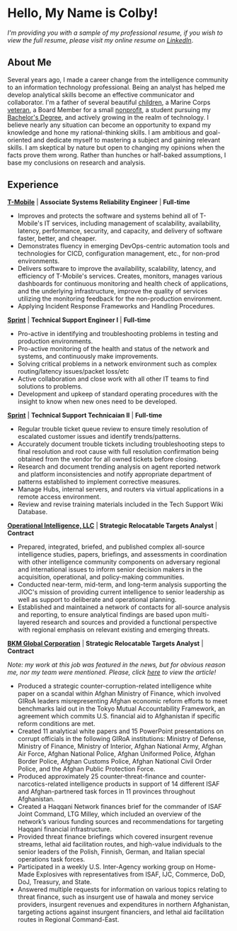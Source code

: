# Hello, My Name is Colby!

*I'm providing you with a sample of my professional resume, if you wish to view the full resume, please visit my online resume on [LinkedIn](https://www.linkedin.com/in/colbycarson?trk=people-guest_people_search-card "This is my personal profile")*.

## About Me

Several years ago, I made a career change from the intelligence community to an information technology professional. Being an analyst has helped me develop analytical skills become an effective communicator and collaborator. I'm a father of several beautiful [children](MyKids.md), a Marine Corps [veteran](USMC.md), a Board Member for a small [nonprofit](VOG.md), a student pursuing my [Bachelor's Degree](Education.md), and actively growing in the realm of technology. I believe nearly any situation can become an opportunity to expand my knowledge and hone my rational-thinking skills. I am ambitious and goal-oriented and dedicate myself to mastering a subject and gaining relevant skills. I am skeptical by nature but open to changing my opinions when the facts prove them wrong. Rather than hunches or half-baked assumptions, I base my conclusions on research and analysis.


## Experience


[**T-Mobile**](https://www.t-mobile.com/news/un-carrier/t-mobile-sprint-one-company "T-Mobile completes Merger with Sprint to Create the New T-Mobile") | **Associate Systems Reliability Engineer** | **Full-time**

- Improves and protects the software and systems behind all of T-Mobile's IT services, including management of scalability, availability, latency, performance, security, and capacity, and delivery of software faster, better, and cheaper. 
- Demonstrates fluency in emerging DevOps-centric automation tools and technologies for CICD, configuration management, etc., for non-prod environments. 
- Delivers software to improve the availability, scalability, latency, and efficiency of T-Mobile's services. Creates, monitors, manages various dashboards for continuous monitoring and health check of applications, and the underlying infrastructure, improve the quality of services utilizing the monitoring feedback for the non-production environment. 
- Applying Incident Response Frameworks and Handling Procedures.


[**Sprint**](https://www.t-mobile.com/?src=spr&rdpage=/ "Sprint's existing website") | **Technical Support Engineer I** | **Full-time**

- Pro-active in identifying and troubleshooting problems in testing and production environments.
- Pro-active monitoring of the health and status of the network and systems, and continuously make improvements. 
- Solving critical problems in a network environment such as complex routing/latency issues/packet loss/etc
- Active collaboration and close work with all other IT teams to find solutions to problems. 
- Development and upkeep of standard operating procedures with the insight to know when new ones need to be developed.


[**Sprint**](https://www.t-mobile.com/?src=spr&rdpage=/ "Sprint's existing website") | **Technical Support Technicaian II** | **Full-time**

- Regular trouble ticket queue review to ensure timely resolution of escalated customer issues and identify trends/patterns.
- Accurately document trouble tickets including troubleshooting steps to final resolution and root cause with full resolution confirmation being obtained from the vendor for all owned tickets before closing. 
- Research and document trending analysis on agent reported network and platform inconsistencies and notify appropriate department of patterns established to implement corrective measures. 
- Manage Hubs, internal servers, and routers via virtual applications in a remote access environment. 
- Review and revise training materials included in the Tech Support Wiki Database.


[**Operational Intelligence, LLC**](https://www.bloomberg.com/profile/company/1536909D:US "They don't have an official website anymore") | **Strategic Relocatable Targets Analyst** | **Contract**

- Prepared, integrated, briefed, and published complex all-source intelligence studies, papers, briefings, and assessments in coordination with other intelligence community components on adversary regional and international issues to inform senior decision makers in the acquisition, operational, and policy-making communities. 
- Conducted near-term, mid-term, and long-term analysis supporting the JIOC's mission of providing current intelligence to senior leadership as well as support to deliberate and operational planning. 
- Established and maintained a network of contacts for all-source analysis and reporting, to ensure analytical findings are based upon multi-layered research and sources and provided a functional perspective with regional emphasis on relevant existing and emerging threats.


[**BKM Global Corporation**](https://www.glassdoor.com/Reviews/BKM-Global-Enterprises-Reviews-E755160.htm "They don't have an official website anymore") | **Strategic Relocatable Targets Analyst** | **Contract**

*Note: my work at this job was featured in the news, but for obvious reason me, nor my team were mentioned. Please, click [here](https://foreignpolicy.com/2013/05/28/travails-of-mutual-accountability-in-afghanistan/) to view the article!*

- Produced a strategic counter-corruption-related intelligence white paper on a scandal within Afghan Ministry of Finance, which involved GIRoA leaders misrepresenting Afghan economic reform efforts to meet benchmarks laid out in the Tokyo Mutual Accountability Framework, an agreement which commits U.S. financial aid to Afghanistan if specific reform conditions are met.
- Created 11 analytical white papers and 15 PowerPoint presentations on corrupt officials in the following GIRoA institutions: Ministry of Defense, Ministry of Finance, Ministry of Interior, Afghan National Army, Afghan Air Force, Afghan National Police, Afghan Uniformed Police, Afghan Border Police, Afghan Customs Police, Afghan National Civil Order Police, and the Afghan Public Protection Force.
- Produced approximately 25 counter-threat-finance and counter-narcotics-related intelligence products in support of 14 different ISAF and Afghan-partnered task forces in 11 provinces throughout Afghanistan.
- Created a Haqqani Network finances brief for the commander of ISAF Joint Command, LTG Milley, which included an overview of the network’s various funding sources and recommendations for targeting Haqqani financial infrastructure.
- Provided threat finance briefings which covered insurgent revenue streams, lethal aid facilitation routes, and high-value individuals to the senior leaders of the Polish, Finnish, German, and Italian special operations task forces. 
- Participated in a weekly U.S. Inter-Agency working group on Home-Made Explosives with representatives from ISAF, IJC, Commerce, DoD, DoJ, Treasury, and State.
- Answered multiple requests for information on various topics relating to threat finance, such as insurgent use of hawala and money service providers, insurgent revenues and expenditures in northern Afghanistan, targeting actions against insurgent financiers, and lethal aid facilitation routes in Regional Command-East.
